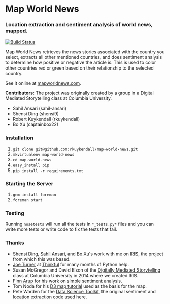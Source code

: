 # Map World News
### Location extraction and sentiment analysis of world news, mapped.

[![Build Status](https://travis-ci.org/rkuykendall/map-world-news.svg?branch=master)](https://travis-ci.org/rkuykendall/map-world-news)

Map World News retrieves the news stories associated with the country you
select, extracts all other mentioned countries, and does sentiment analysis to
determine how positive or negative the article is. This is used to color other
countries red or green based on their relationship to the selected country.

See it online at [mapworldnews.com](http://mapworldnews.com/).

**Contributors:**
The project was originally created by a group in a Digital Mediated
Storytelling class at Columbia University.

*   Sahil Ansari (sahil-ansari)
*   Shensi Ding (shensi9)
*   Robert Kuykendall (rkuykendall)
*   Bo Xu (captainbox22)


### Installation

1. ``git clone git@github.com:rkuykendall/map-world-news.git``
2. ``mkvirtualenv map-world-news``
3. ``cd map-world-news``
4. ``easy_install pip``
5. ``pip install -r requirements.txt``


### Starting the Server

1. ``gem install foreman``
2. ``foreman start``


### Testing

Running ``nosetests``  will run all the tests in ``*_tests.py*`` files and you
can write more tests or write code to fix the tests that fail.


### Thanks

*   [Shensi Ding](https://github.com/shensi9), [Sahil Ansari](https://github.com/sahil-ansari), and [Bo Xu](https://github.com/captainbox22)'s work with me on [IRIS](https://github.com/rkuykendall/IRIS-News), the project from which this was based.
*   [Joe Turner](https://github.com/oampo) at [Thinkful](http://www.thinkful.com/) for many months of Python help.
*   Susan McGregor and David Elson of the [Digitally Mediated Storytelling](https://sites.google.com/site/digitallymediatedstorytelling/) class at Columbia University in 2014 where we created IRIS.
*   [Finn Arup](https://github.com/fnielsen/afinn) for his work on simple sentiment analysis.
*   Tom Noda for his [D3 map tutorial](http://www.tnoda.com/blog/2013-12-07) used as the basis for the map.
*   Pete Warden for the [Data Science Toolkit](http://www.datasciencetoolkit.org/), the original sentiment and location extraction code used here.
